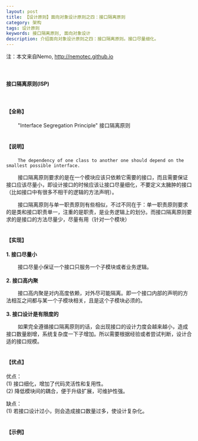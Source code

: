 ```yaml
---
layout: post
title: 【设计原则】面向对象设计原则之四：接口隔离原则
category: 架构
tags: 设计原则
keywords: 接口隔离原则, 面向对象设计
description: 介绍面向对象设计原则之四：接口隔离原则。接口尽量细化。
---
```

注：本文来自Nemo, http://nemotec.github.io  
&nbsp;  
&nbsp;  


#### **接口隔离原则(ISP)**  
&nbsp;  

#### **【全称】**  
&nbsp;&nbsp;&nbsp;&nbsp;&nbsp;&nbsp;&nbsp;&nbsp;"Interface Segregation Principle" 接口隔离原则  
&nbsp;  

#### **【说明】**  
&nbsp;&nbsp;&nbsp;&nbsp;&nbsp;&nbsp;&nbsp;&nbsp;``The dependency of one class to another one should depend on the smallest possible interface.``  

&nbsp;&nbsp;&nbsp;&nbsp;&nbsp;&nbsp;&nbsp;&nbsp;接口隔离原则要求的是在一个模块应该只依赖它需要的接口，而且需要保证接口应该尽量小，即设计接口的时候应该让接口尽量细化，不要定义太臃肿的接口（比如接口中有很多不相干的逻辑的方法声明）。  

&nbsp;&nbsp;&nbsp;&nbsp;&nbsp;&nbsp;&nbsp;&nbsp;接口隔离原则与单一职责原则有些相似，不过不同在于：单一职责原则要求的是类和接口职责单一，注重的是职责，是业务逻辑上的划分。而接口隔离原则要求的是接口的方法尽量少，尽量有用（针对一个模块）  
&nbsp;  

#### **【实现】**  

**1. 接口尽量小**  

&nbsp;&nbsp;&nbsp;&nbsp;&nbsp;&nbsp;&nbsp;&nbsp;接口尽量小保证一个接口只服务一个子模块或者业务逻辑。  
&nbsp;  
**2. 接口高内聚**  

&nbsp;&nbsp;&nbsp;&nbsp;&nbsp;&nbsp;&nbsp;&nbsp;接口高内聚是对内高度依赖，对外尽可能隔离。即一个接口内部的声明的方法相互之间都与某一个子模块相关，且是这个子模块必须的。  
&nbsp;  
**3. 接口设计是有限度的**  

&nbsp;&nbsp;&nbsp;&nbsp;&nbsp;&nbsp;&nbsp;&nbsp;如果完全遵循接口隔离原则的话，会出现接口的设计力度会越来越小，造成接口数量剧增，系统复杂度一下子增加。所以需要根据经验或者尝试判断，设计合适的接口规模。  
&nbsp;  

#### **【优点】**  

优点：  
(1) 接口细化，增加了代码灵活性和复用性。  
(2) 降低模块间的耦合，便于升级扩展，可维护性强。  

缺点：  
(1) 若接口设计过小，则会造成接口数量过多，使设计复杂化。  
&nbsp;  

#### **【示例】**  

&nbsp;  
